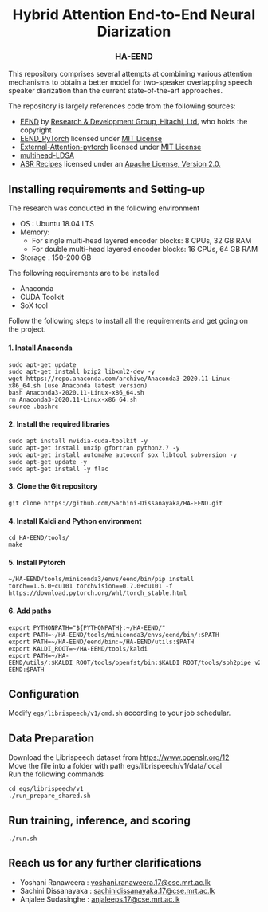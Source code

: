 <h1 align="center">Hybrid Attention End-to-End Neural Diarization</h1>
<h3 align="center">HA-EEND</h3>

This repository comprises several attempts at combining various attention mechanisms to obtain a better model for two-speaker overlapping speech speaker diarization than the current state-of-the-art approaches.

The repository is largely references code from the following sources: 
- [EEND](https://github.com/hitachi-speech/EEND) by [Research & Development Group, Hitachi, Ltd.](https://github.com/hitachi-speech) who holds the copyright
- [EEND_PyTorch](https://github.com/Xflick/EEND_PyTorch) licensed under [MIT License](https://github.com/Xflick/EEND_PyTorch/blob/master/LICENSE)
- [External-Attention-pytorch](https://github.com/xmu-xiaoma666/External-Attention-pytorch) licensed under [MIT License](https://github.com/xmu-xiaoma666/External-Attention-pytorch/blob/master/LICENSE)
- [multihead-LDSA](https://github.com/mlxu995/multihead-LDSA)
- [ASR Recipes](https://github.com/google/asr-recipes) licensed under an [Apache License, Version 2.0.](https://github.com/google/asr-recipes/blob/master/LICENSE)

## Installing requirements and Setting-up

The research was conducted in the following environment <br>
- OS : Ubuntu 18.04 LTS
- Memory: 
  - For single multi-head layered encoder blocks: 8 CPUs, 32 GB RAM
  - For double multi-head layered encoder blocks: 16 CPUs, 64 GB RAM
- Storage : 150-200 GB

The following requirements are to be installed 
- Anaconda
- CUDA Toolkit
- SoX tool

Follow the following steps to install all the requirements and get going on the project. <br>

#### 1. Install Anaconda

``` 
sudo apt-get update 
sudo apt-get install bzip2 libxml2-dev -y 
wget https://repo.anaconda.com/archive/Anaconda3-2020.11-Linux-x86_64.sh (use Anaconda latest version)
bash Anaconda3-2020.11-Linux-x86_64.sh
rm Anaconda3-2020.11-Linux-x86_64.sh
source .bashrc 
```

#### 2. Install the required libraries

``` 
sudo apt install nvidia-cuda-toolkit -y
sudo apt-get install unzip gfortran python2.7 -y
sudo apt-get install automake autoconf sox libtool subversion -y
sudo apt-get update -y
sudo apt-get install -y flac
``` 

#### 3. Clone the Git repository

``` 
git clone https://github.com/Sachini-Dissanayaka/HA-EEND.git 
```

#### 4. Install Kaldi and Python environment

``` 
cd HA-EEND/tools/ 
make 
```

#### 5. Install Pytorch

```
~/HA-EEND/tools/miniconda3/envs/eend/bin/pip install torch==1.6.0+cu101 torchvision==0.7.0+cu101 -f https://download.pytorch.org/whl/torch_stable.html
```

#### 6. Add paths

```
export PYTHONPATH="${PYTHONPATH}:~/HA-EEND/"
export PATH=~/HA-EEND/tools/miniconda3/envs/eend/bin/:$PATH
export PATH=~/HA-EEND/eend/bin:~/HA-EEND/utils:$PATH
export KALDI_ROOT=~/HA-EEND/tools/kaldi
export PATH=~/HA-EEND/utils/:$KALDI_ROOT/tools/openfst/bin:$KALDI_ROOT/tools/sph2pipe_v2.5:$KALDI_ROOT/tools/sctk/bin:~/HA-EEND:$PATH
```

## Configuration
Modify ```egs/librispeech/v1/cmd.sh``` according to your job schedular.

## Data Preparation

Download the Librispeech dataset from https://www.openslr.org/12 <br>
Move the file into a folder with path egs/librispeech/v1/data/local <br>
Run the following commands
```
cd egs/librispeech/v1
./run_prepare_shared.sh
```

## Run training, inference, and scoring
```
./run.sh
```

## Reach us for any further clarifications

 - Yoshani Ranaweera : yoshani.ranaweera.17@cse.mrt.ac.lk
 - Sachini Dissanayaka : sachinidissanayaka.17@cse.mrt.ac.lk
 - Anjalee Sudasinghe : anjaleeps.17@cse.mrt.ac.lk

